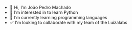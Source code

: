 - 👋 Hi, I’m João Pedro Machado
- 👀 I’m interested in to learn Python
- 🌱 I’m currently learning programming languages
- ✅ I'm looking to collaborate with my team of the Luizalabs 

<!---
JP-magalu/JP-magalu is a ✨ special ✨ repository because its `README.md` (this file) appears on your GitHub profile.
You can click the Preview link to take a look at your changes.
--->
